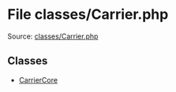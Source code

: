 File classes/Carrier.php
=========

Source: [classes/Carrier.php](https://github.com/PrestaShop/PrestaShop/blob/1.5.6.1/classes/Carrier.php)


Classes
-------

* [CarrierCore](class.CarrierCore.md)

